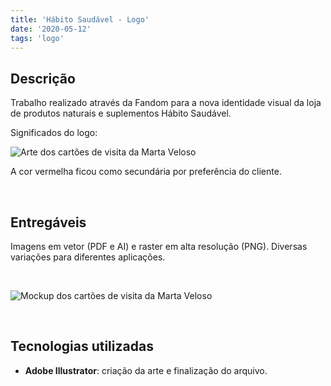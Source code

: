 ```yaml
---
title: 'Hábito Saudável - Logo'
date: '2020-05-12'
tags: 'logo'
---
```


## Descrição

Trabalho realizado através da Fandom para a nova identidade visual da loja de produtos naturais e suplementos Hábito Saudável.

Significados do logo:

<img class="img-thumbnail rounded mx-auto d-block" src="/images/jobs_images/habito-saudavel-logo_1.jpg" alt="Arte dos cartões de visita da Marta Veloso"></img>

A cor vermelha ficou como secundária por preferência do cliente.

<br/>

## Entregáveis
Imagens em vetor (PDF e AI) e raster em alta resolução (PNG). Diversas variações para diferentes aplicações.

<br/>

<img class="img-thumbnail rounded mx-auto d-block" src="/images/jobs_images/habito-saudavel-logo_2.jpg" alt="Mockup dos cartões de visita da Marta Veloso"></img>

<br/>

## Tecnologias utilizadas
- **Adobe Illustrator**: criação da arte e finalização do arquivo.